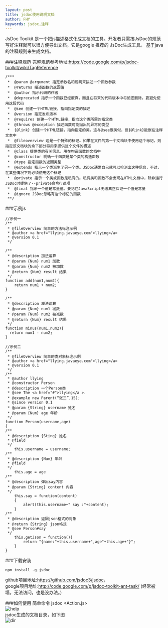 ```yaml
---
layout: post
title: jsdoc使用说明文档
author: FHY
keywords: jsdoc,注释
---
```

JsDoc Toolkit 是一个把js描述格式化成文档的工具。开发者只需按JsDoc的规范写好注释就可以很方便导出文档。它是google 推荐的 JsDoc生成工具。 基于java的注释规则来生成文档。

###注释规范
完整规范参考地址:<https://code.google.com/p/jsdoc-toolkit/wiki/TagReference>  

	/***
	 *	@param @argument 指定参数名和说明来描述一个函数参数 
	 *	@returns 描述函数的返回值 
	 *	@author 指示代码的作者 
	 *	@deprecated 指示一个函数已经废弃，而且在将来的代码版本中将彻底删除。要避免使用这段代码 
	 *	@see 创建一个HTML链接，指向指定类的描述 
	 *	@version 指定发布版本 
	 *	@requires 创建一个HTML链接，指向这个类所需的指定类 
	 *	@throws @exception 描述函数可能抛出的异常的类型 
	 *	{@link} 创建一个HTML链接，指向指定的类。这与@see很类似，但{@link}能嵌在注释文本中 
	 *	@fileoverview 这是一个特殊的标记。如果在文件的第一个文档块中使用这个标记，则指定该文档块的余下部分将用来提供这个文件的概述 
	 *	@class 提供类的有关信息，用在构造函数的文档中 
	 *	@constructor 明确一个函数是某个类的构造函数 
	 *	@type 指定函数的返回类型 
	 *	@extends 指示一个类派生了另一个类。JSDoc通常自己就可以检测出这种信息，不过，在某些情况下则必须使用这个标记 
	 *	@private 指示一个类或函数是私有的。私有类和函数不会出现在HTML文档中，除非运行JSDoc时提供了--private命令行选项 
	 *	@final 指示一个值是常量值。要记住JavaScript无法真正保证一个值是常量 
	 *	@ignore JSDoc忽略有这个标记的函数 
	 **/


###示例js
	
	//示例一
	/** 
	 * @fileOverview 简单的方法标注示例 
	 * @author <a href="llying.javaeye.com">llying</a> 
	 * @version 0.1 
	 */ 
	
	/** 
	 * @description 加法运算 
	 * @param {Num} num1 加数 
	 * @param {Num} num2 被加数 
	 * @return {Num} result 结果 
	 */ 
	function add(num1,num2){ 
		return num1 + num2; 
	} 

	/** 
	 * @description 减法运算 
	 * @param {Num} num1 减数 
	 * @param {Num} num2 被减数 
	 * @return {Num} result 结果 
	 */ 
	function minus(num1,num2){ 
	  return num1 - num2; 
	} 
	
	//示例二
	/** 
	 * @fileOverview 简单的类对象标注示例 
	 * @author <a href="llying.javaeye.com">llying</a> 
	 * @version 0.1 
	 */ 
	/** 
	 * @author llying 
	 * @constructor Person 
	 * @description 一个Person类 
	 * @see The <a href="#">llying</a >. 
	 * @example new Parent(“张三”,15); 
	 * @since version 0.1 
	 * @param {String} username 姓名 
	 * @param {Num} age 年龄 
	 */ 
	function Person(username,age) 
	{ 
	/** 
	 * @description {Sting} 姓名 
 	 * @field 
	 */ 
		this.username = username; 
	/** 
	 * @description {Num} 年龄 
	 * @field 
	 */ 
		this.age = age 
	/** 
	 * @description 弹出say内容 
	 * @param {String} content 内容 
	 */ 
		this.say = function(content) 
		{ 
			alert(this.username+" say :"+content); 
		} 
	/** 
	 * @description 返回json格式的对象 
	 * @return {String} json格式 
	 * @see Person#say 
	 */ 
		this.getJson = function(){ 
			return "{name:"+this.username+",age"+this.age+"}"; 
		} 
	} 

###下载安装

	npm install -g jsdoc

github项目地址:<https://github.com/jsdoc3/jsdoc>，  
google项目地址:<http://code.google.com/p/jsdoc-toolkit-ant-task/> (经常被墙，无法访问，也是没办法。)

###如何使用
简单命令 jsdoc <Action.js>  
![help](../static/images/help.jpg)  
jsdoc生成的文档目录，如下图  
![dir](../static/images/dir.jpg) 